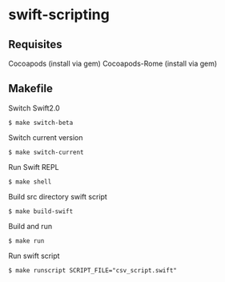 # swift-scripting

## Requisites
Cocoapods (install via gem)
Cocoapods-Rome (install via gem)

## Makefile
Switch Swift2.0
```
$ make switch-beta
```

Switch current version
```
$ make switch-current
```

Run Swift REPL
```
$ make shell
```

Build src directory swift script
```
$ make build-swift
```

Build and run
```
$ make run
```

Run swift script
```
$ make runscript SCRIPT_FILE="csv_script.swift"
```
